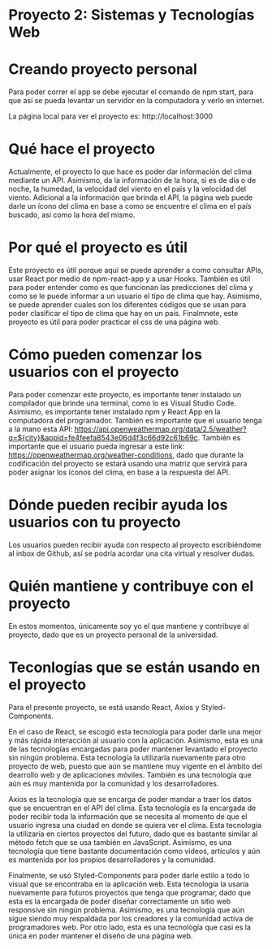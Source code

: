 # Proyecto 2: Sistemas y Tecnologías Web

# Creando proyecto personal

Para poder correr el app se debe ejecutar el comando de npm start, para que así se pueda levantar un servidor en la computadora y verlo en internet.

La página local para ver el proyecto es: http://localhost:3000

# Qué hace el proyecto

Actualmente, el proyecto lo que hace es poder dar información del clima mediante un API. Asimismo, da la información de la hora, si es de día o de noche, la humedad, la velocidad del viento en el país y la velocidad del viento. Adicional a la información que brinda el API, la página web puede darle un ícono del clima en base a como se encuentre el clima en el país buscado, así como la hora del mismo.

# Por qué el proyecto es útil

Este proyecto es útil porque aquí se puede aprender a como consultar APIs, usar React por medio de npm-react-app y a usar Hooks. También es útil para poder entender como es que funcionan las predicciones del clima y como se le puede informar a un usuario el tipo de clima que hay. Asimismo, se puede aprender cuales son los diferentes códigos que se usan para poder clasificar el tipo de clima que hay en un país. Finalmnete, este proyecto es útil para poder practicar el css de una página web. 

# Cómo pueden comenzar los usuarios con el proyecto

Para poder comenzar este proyecto, es importante tener instalado un compilador que brinde una terminal, como lo es Visual Studio Code. Asimismo, es importante tener instalado npm y React App en la computadora del programador. También es importante que el usuario tenga a la mano esta API:  https://api.openweathermap.org/data/2.5/weather?q=${city}&appid=fe4feefa8543e06d4f3c66d92c61b69c. También es importante que el usuario pueda ingresar a este link: https://openweathermap.org/weather-conditions, dado que durante la codificación del proyecto se estará usando una matriz que servirá para poder asignar los íconos del clima, en base a la respuesta del API.

# Dónde pueden recibir ayuda los usuarios con tu proyecto

Los usuarios pueden recibir ayuda con respecto al proyecto escribiéndome al inbox de Github, así se podría acordar una cita virtual y resolver dudas.

# Quién mantiene y contribuye con el proyecto

En estos momentos, únicamente soy yo el que mantiene y contribuye al proyecto, dado que es un proyecto personal de la universidad.


# Teconlogías que se están usando en el proyecto

Para el presente proyecto, se está usando React, Axios y Styled-Components.

En el caso de React, se escogió esta tecnología para poder darle una mejor y más rápida interacción al usuario con la aplicación. Asimismo, esta es una de las tecnologías encargadas para poder mantener levantado el proyecto sin ningún problema. Esta tecnología la utilizaría nuevamente para otro proyecto de web, puesto que aún se mantiene muy vigente en el ámbito del dearrollo web y de aplicaciones móviles. También es una tecnología que aún es muy mantenida por la comunidad y los desarrolladores.

Axios es la tecnología que se encarga de poder mandar a traer los datos que se encuentran en el API del clima. Esta tecnología es la encargada de poder recibir toda la información que se necesita al momento de que el usuario ingresa una ciudad en donde se quiera ver el clima. Esta tecnología la utilizaría en ciertos proyectos del futuro, dado que es bastante similar al método fetch que se usa también en JavaScript. Asimismo, es una tecnología que tiene bastante documentación como videos, artículos y aún es mantenida por los propios desarrolladores y la comunidad. 

Finalmente, se usó Styled-Components para poder darle estilo a todo lo visual que se encontraba en la aplicación web. Esta tecnología la usaría nuevamente para futuros proyectos que tenga que programar, dado que esta es la encargada de poder diseñar correctamente un sitio web responsive sin ningún problema. Asimismo, es una tecnología que aún sigue siendo muy respaldada por los creadores y la comunidad activa de programadores web. Por otro lado, esta es una tecnología que casi es la única en poder mantener el diseño de una página web.
